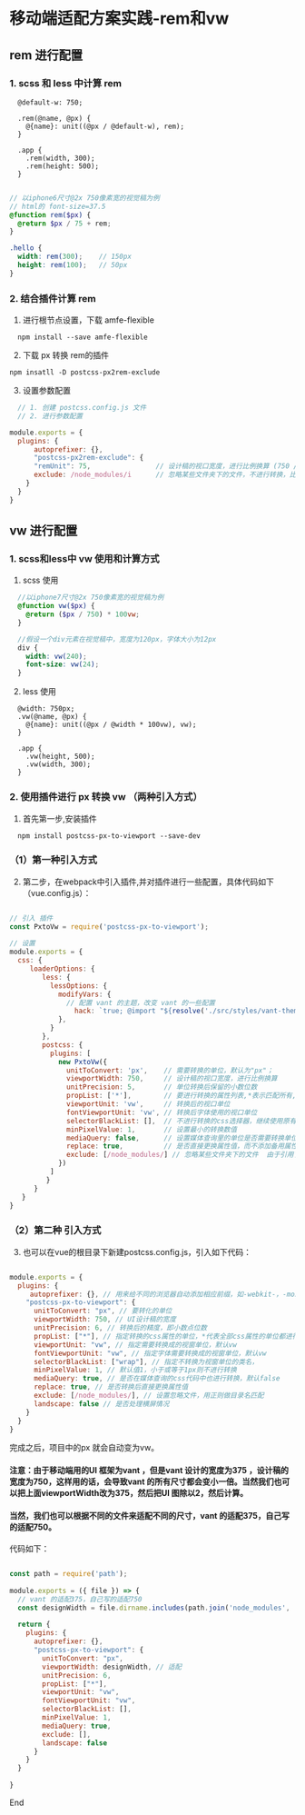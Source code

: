 # 移动端适配方案实践-rem和vw

## rem 进行配置

### 1. scss 和 less 中计算 rem

```less
  @default-w: 750;

  .rem(@name, @px) {
    @{name}: unit((@px / @default-w), rem);
  }

  .app {
    .rem(width, 300);
    .rem(height: 500);
  }

```

```scss

// 以iphone6尺寸@2x 750像素宽的视觉稿为例
// html的 font-size=37.5
@function rem($px) {
  @return $px / 75 + rem;
}

.hello {
  width: rem(300);    // 150px
  height: rem(100);   // 50px 
}

```


### 2. 结合插件计算 rem 

1. 进行根节点设置，下载 amfe-flexible

```base
  npm install --save amfe-flexible
```

2. 下载 px 转换 rem的插件

```base
npm insatll -D postcss-px2rem-exclude
```

3. 设置参数配置

```js
  // 1. 创建 postcss.config.js 文件
  // 2. 进行参数配置

module.exports = {
  plugins: {
      autoprefixer: {},
      "postcss-px2rem-exclude": {
      "remUnit": 75,                // 设计稿的视口宽度，进行比例换算 (750 / 10)
      exclude: /node_modules/i      // 忽略某些文件夹下的文件，不进行转换，比如我用的 vant ui库，不进行转换
    }
  }
}

```




## vw 进行配置

### 1. scss和less中 vw 使用和计算方式

1. scss 使用

```scss
  //以iphone7尺寸@2x 750像素宽的视觉稿为例
  @function vw($px) {
    @return ($px / 750) * 100vw;
  }

  //假设一个div元素在视觉稿中，宽度为120px，字体大小为12px
  div {
    width: vw(240);
    font-size: vw(24);
  }

```
2. less 使用

```less
  @width: 750px;
  .vw(@name, @px) {
    @{name}: unit((@px / @width * 100vw), vw);
  }

  .app {
    .vw(height, 500);
    .vw(width, 300);
  }
```

### 2. 使用插件进行 px 转换 vw （两种引入方式）

  1. 首先第一步,安装插件

```base
  npm install postcss-px-to-viewport --save-dev
```

### （1）第一种引入方式

  2. 第二步，在webpack中引入插件,并对插件进行一些配置，具体代码如下（vue.config.js）：

```js

// 引入 插件
const PxtoVw = require('postcss-px-to-viewport');
    
// 设置
module.exports = {
  css: {
     loaderOptions: {
        less: {
          lessOptions: {
            modifyVars: {
              // 配置 vant 的主题，改变 vant 的一些配置
                hack: `true; @import "${resolve('./src/styles/vant-theme.less')}";`
            },
          }
        },
        postcss: {
          plugins: [
            new PxtoVw({
              unitToConvert: 'px',    // 需要转换的单位，默认为"px"；
              viewportWidth: 750,     // 设计稿的视口宽度，进行比例换算
              unitPrecision: 5,       // 单位转换后保留的小数位数
              propList: ['*'],        // 要进行转换的属性列表,*表示匹配所有,!表示不转换
              viewportUnit: 'vw',     // 转换后的视口单位
              fontViewportUnit: 'vw', // 转换后字体使用的视口单位
              selectorBlackList: [],  // 不进行转换的css选择器，继续使用原有单位
              minPixelValue: 1,       // 设置最小的转换数值
              mediaQuery: false,      // 设置媒体查询里的单位是否需要转换单位
              replace: true,          // 是否直接更换属性值，而不添加备用属性
              exclude: [/node_modules/] // 忽略某些文件夹下的文件  由于引用了game/vui的toast组件，需要对其进行vm转换适配
            })
          ]
         }
      }
   }
}

```

### （2）第二种 引入方式


3. 也可以在vue的根目录下新建postcss.config.js，引入如下代码：

```js

module.exports = {
  plugins: {
     autoprefixer: {}, // 用来给不同的浏览器自动添加相应前缀，如-webkit-，-moz-等等
    "postcss-px-to-viewport": {
      unitToConvert: "px", // 要转化的单位
      viewportWidth: 750, // UI设计稿的宽度
      unitPrecision: 6, // 转换后的精度，即小数点位数
      propList: ["*"], // 指定转换的css属性的单位，*代表全部css属性的单位都进行转换
      viewportUnit: "vw", // 指定需要转换成的视窗单位，默认vw
      fontViewportUnit: "vw", // 指定字体需要转换成的视窗单位，默认vw
      selectorBlackList: ["wrap"], // 指定不转换为视窗单位的类名，
      minPixelValue: 1, // 默认值1，小于或等于1px则不进行转换
      mediaQuery: true, // 是否在媒体查询的css代码中也进行转换，默认false
      replace: true, // 是否转换后直接更换属性值
      exclude: [/node_modules/], // 设置忽略文件，用正则做目录名匹配
      landscape: false // 是否处理横屏情况
    }
  }
}

```


完成之后，项目中的px 就会自动变为vw。

#### 注意：由于移动端用的UI 框架为vant ，但是vant 设计的宽度为375 ，设计稿的宽度为750，这样用的话，会导致vant 的所有尺寸都会变小一倍。当然我们也可以把上面viewportWidth改为375，然后把UI 图除以2，然后计算。
#### 当然，我们也可以根据不同的文件来适配不同的尺寸，vant 的适配375，自己写的适配750。

代码如下：

```js

const path = require('path');
 
module.exports = ({ file }) => {
  // vant 的适配375，自己写的适配750
  const designWidth = file.dirname.includes(path.join('node_modules', 'vant')) ? 375 : 750;
 
  return {
    plugins: {
      autoprefixer: {},
      "postcss-px-to-viewport": {
        unitToConvert: "px",
        viewportWidth: designWidth, // 适配
        unitPrecision: 6,
        propList: ["*"],
        viewportUnit: "vw",
        fontViewportUnit: "vw",
        selectorBlackList: [],
        minPixelValue: 1,
        mediaQuery: true,
        exclude: [],
        landscape: false
      }
    }
  }
 
}
```

End